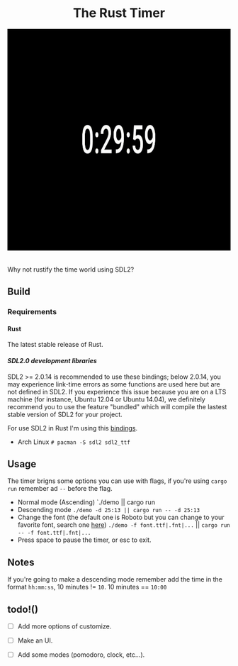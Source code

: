 <h1 align="center">The Rust Timer</h1>

 
<div align="center">
<img height="500" src="https://github.com/regalk13/rust-timer/blob/main/assets/timer-test.gif" />
</div>
<br>

Why not rustify the time world using SDL2? 

## Build

### Requirements

#### Rust

The latest stable release of Rust.

#### *SDL2.0 development libraries*

SDL2 >= 2.0.14 is recommended to use these bindings; below 2.0.14, you may experience link-time errors as some functions are used here but are not defined in SDL2. If you experience this issue because you are on a LTS machine (for instance, Ubuntu 12.04 or Ubuntu 14.04), we definitely recommend you to use the feature "bundled" which will compile the lastest stable version of SDL2 for your project.

For use SDL2 in Rust I'm using this [bindings](https://github.com/Rust-SDL2/rust-sdl2).

- Arch Linux
`# pacman -S sdl2 sdl2_ttf` 



## Usage

The timer brigns some options you can use with flags, if you're using `cargo run` remember ad `--` before the flag.

- Normal mode (Ascending) `./demo || cargo run
- Descending mode `./demo -d 25:13 || cargo run -- -d 25:13`
- Change the font (the default one is Roboto but you can change to your favorite font, search one [here](https://fonts.google.com/)) `./demo -f font.ttf|.fnt|...` || `cargo run -- -f font.ttf|.fnt|...`
- Press space to pause the timer, or esc to exit.

## Notes

If you're going to make a descending mode remember add the time in the format `hh:mm:ss`, 10 minutes != `10`. 10 minutes == `10:00`

## todo!()

- [ ] Add more options of customize. 
- [ ] Make an UI.
- [ ] Add some modes (pomodoro, clock, etc...).

